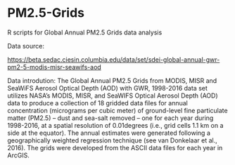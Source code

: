 # PM2.5-Grids
R scripts for Global Annual PM2.5 Grids data analysis

Data source:

https://beta.sedac.ciesin.columbia.edu/data/set/sdei-global-annual-gwr-pm2-5-modis-misr-seawifs-aod

Data introdution:
The Global Annual PM2.5 Grids from MODIS, MISR and SeaWiFS Aerosol Optical Depth (AOD) with GWR, 1998-2016 data set utilizes NASA’s MODIS, MISR, and SeaWIFS Optical Aerosol Depth (AOD) data to produce a collection of 18 gridded data files for annual concentration (micrograms per cubic meter) of ground-level fine particulate matter (PM2.5) – dust and sea-salt removed – one for each year during 1998-2016, at a spatial resolution of 0.01degrees (i.e., grid cells 1.1 km on a side at the equator). The annual estimates were generated following a geographically weighted regression technique (see van Donkelaar et al., 2016). The grids were developed from the ASCII data files for each year in ArcGIS.